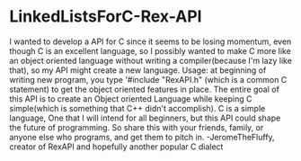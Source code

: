 # LinkedListsForC-Rex-API
I wanted to develop a API for C since it seems to be losing momentum, even though C is an excellent language, so I possibly wanted to make C more like an object oriented language without writing a compiler(because I'm lazy like that), so my API might create a new language.                                                                                                           Usage: at beginning of writing new program, you type '#include "RexAPI.h" (which is a common C statement) to get the object     oriented features in place.                                                                                                    The entire goal of this API is to create an Object oriented Language while keeping C simple(which   is something that C++ didn't accomplish). C is a simple language, One that I will intend for all beginners, but this API could shape the future of programming. So share this with your friends, family, or anyone else who programs, and get them to pitch in.    -JeromeTheFluffy, creator of RexAPI and hopefully another popular C dialect
